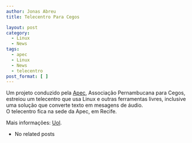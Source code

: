 ```yaml
---
author: Jonas Abreu
title: Telecentro Para Cegos

layout: post
category:
  - Linux
  - News
tags:
  - apec
  - Linux
  - News
  - telecentro
post_format: [ ]
---
```

Um projeto conduzido pela [Apec][1], Associação Pernambucana para Cegos, estreiou um telecentro que usa Linux e outras ferramentas livres, inclusive uma solução que converte texto em mesagens de áudio.  
O telecentro fica na sede da Apec, em Recife.

Mais informações: [Uol][2]. 

*   No related posts












 [1]: http://www.apecnet.com.br
 [2]: http://info.abril.uol.com.br/aberto/infonews/032007/13032007-7.shl





